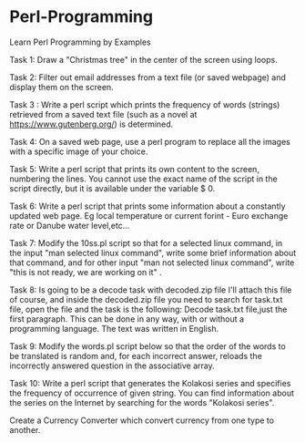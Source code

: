 # Perl-Programming
Learn Perl Programming by Examples

Task 1: Draw a "Christmas tree" in the center of the screen using loops.

Task 2: Filter out email addresses from a text file (or saved webpage) and display them on the screen.

Task 3 : Write a perl script which prints the frequency of words (strings) retrieved from a saved text file (such as a novel at https://www.gutenberg.org/) is determined.

Task 4: On a saved web page, use a perl program to replace all the images with a specific image of your choice.

Task 5: Write a perl script that prints its own content to the screen, numbering the lines. You cannot use the exact name of the script in the script directly, but it is available under the variable   $ 0.

Task 6: Write a perl script that prints some information about a constantly updated web page. Eg local temperature or current forint - Euro exchange rate or Danube water level,etc...

Task 7: Modify the  10ss.pl   script so that for a selected linux command, in the input "man selected linux command", write some brief information about that command, and for other input "man not selected linux command", write "this is not ready, we are working on it" .

Task 8: Is going to be a decode task with decoded.zip file I'll attach this file of course, and inside the decoded.zip file you need to search for task.txt file, open the file and the task is the following:
Decode task.txt file,just the first paragraph. This can be done in any way, with or without a programming language. The text was written in English.

Task 9: Modify the words.pl script below so that the order of the words to be translated is random and, for each incorrect answer, reloads the incorrectly answered question in the associative array.

Task 10: Write a perl script that generates the Kolakosi series and specifies the frequency of occurrence of given string.
You can find information about the series on the Internet by searching for the words "Kolakosi series".

Create a Currency Converter which convert currency from one type to another.
